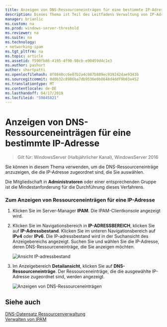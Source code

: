```yaml
---
title: Anzeigen von DNS-Ressourceneinträgen für eine bestimmte IP-Adresse
description: Dieses Thema ist Teil des Leitfadens Verwaltung von IP-Adressverwaltung (IPAM) in Windows Server 2016.
manager: brianlic
ms.custom: na
ms.prod: windows-server-threshold
ms.reviewer: na
ms.suite: na
ms.technology:
- networking-ipam
ms.tgt_pltfrm: na
ms.topic: article
ms.assetid: f590fb86-4195-4f90-98cb-e90459d4c1e3
ms.author: pashort
author: shortpatti
ms.openlocfilehash: 8f0840cc6e87b2a4c087b889ec939242dae9343b
ms.sourcegitcommit: 0d0b32c8986ba7db9536e0b8648d4ddf9b03e452
ms.translationtype: MT
ms.contentlocale: de-DE
ms.lasthandoff: 04/17/2019
ms.locfileid: "59845821"
---
```

# <a name="view-dns-resource-records-for-a-specific-ip-address"></a>Anzeigen von DNS-Ressourceneinträgen für eine bestimmte IP-Adresse

>Gilt für: WindowsServer (Halbjährlicher Kanal), WindowsServer 2016

Sie können in diesem Thema verwenden, um die DNS-Ressourceneinträge anzuzeigen, die die IP-Adresse zugeordnet sind, die Sie auswählen.  
  
Die Mitgliedschaft in **Administratoren** oder einer entsprechenden Gruppe ist die Mindestanforderung für die Durchführung dieses Verfahrens.  
  
### <a name="to-view-resource-records-for-an-ip-address"></a>Zum Anzeigen von Ressourceneinträgen für eine IP-Adresse  
  
1.  Klicken Sie im Server-Manager **IPAM**. Die IPAM-Clientkonsole angezeigt wird.  
  
2.  Klicken Sie im Navigationsbereich in **IP-ADRESSBEREICH**, klicken Sie auf **IP-Adressbestand**. Klicken Sie im unteren Navigationsbereich auf **IPv4** oder **IPv6**. Die IP-adressbestand wird in der Suchansicht des Anzeigebereichs angezeigt. Suchen Sie und wählen Sie die IP-Adresse, deren DNS-Ressourceneinträge, die Sie anzeigen möchten.  
  
    ![Ansicht IP-adressbestand](../../media/View-DNS-Resource-Records-for-a-Specific-IP-Address/ipam_IPInventory_01.jpg)  
  
3.  Im Anzeigebereich **Detailansicht**, klicken Sie auf **DNS-Ressourceneinträge**. Der Ressourceneinträge, die die ausgewählte IP-Adresse zugeordnet sind, werden angezeigt.  
  
    ![Anzeigen von DNS-Ressourceneinträgen](../../media/View-DNS-Resource-Records-for-a-Specific-IP-Address/ipam_IPInventory_02.jpg)  
  
## <a name="see-also"></a>Siehe auch  
[DNS-Datensatz Ressourcenverwaltung](DNS-Resource-Record-Management.md)  
[Verwalten von IPAM](Manage-IPAM.md)  
  


